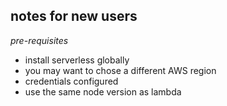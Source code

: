 


## notes for new users

*pre-requisites*
- install serverless globally
- you may want to chose a different AWS region
- credentials configured
- use the same node version as lambda
